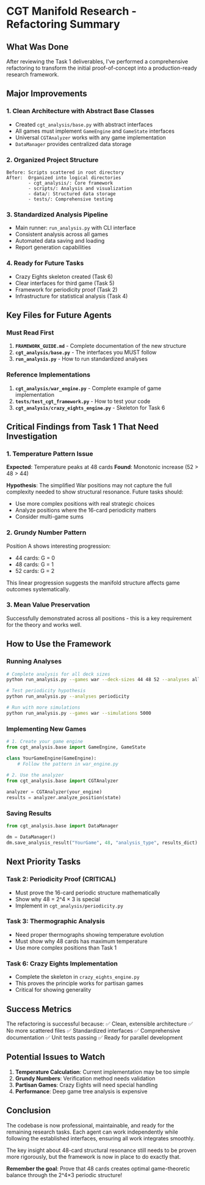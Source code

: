 # CGT Manifold Research - Refactoring Summary

## What Was Done

After reviewing the Task 1 deliverables, I've performed a comprehensive refactoring to transform the initial proof-of-concept into a production-ready research framework.

## Major Improvements

### 1. **Clean Architecture with Abstract Base Classes**
   - Created `cgt_analysis/base.py` with abstract interfaces
   - All games must implement `GameEngine` and `GameState` interfaces
   - Universal `CGTAnalyzer` works with any game implementation
   - `DataManager` provides centralized data storage

### 2. **Organized Project Structure**
   ```
   Before: Scripts scattered in root directory
   After:  Organized into logical directories
           - cgt_analysis/: Core framework
           - scripts/: Analysis and visualization
           - data/: Structured data storage
           - tests/: Comprehensive testing
   ```

### 3. **Standardized Analysis Pipeline**
   - Main runner: `run_analysis.py` with CLI interface
   - Consistent analysis across all games
   - Automated data saving and loading
   - Report generation capabilities

### 4. **Ready for Future Tasks**
   - Crazy Eights skeleton created (Task 6)
   - Clear interfaces for third game (Task 5)
   - Framework for periodicity proof (Task 2)
   - Infrastructure for statistical analysis (Task 4)

## Key Files for Future Agents

### Must Read First
1. **`FRAMEWORK_GUIDE.md`** - Complete documentation of the new structure
2. **`cgt_analysis/base.py`** - The interfaces you MUST follow
3. **`run_analysis.py`** - How to run standardized analyses

### Reference Implementations
1. **`cgt_analysis/war_engine.py`** - Complete example of game implementation
2. **`tests/test_cgt_framework.py`** - How to test your code
3. **`cgt_analysis/crazy_eights_engine.py`** - Skeleton for Task 6

## Critical Findings from Task 1 That Need Investigation

### 1. Temperature Pattern Issue
**Expected**: Temperature peaks at 48 cards
**Found**: Monotonic increase (52 > 48 > 44)

**Hypothesis**: The simplified War positions may not capture the full complexity needed to show structural resonance. Future tasks should:
- Use more complex positions with real strategic choices
- Analyze positions where the 16-card periodicity matters
- Consider multi-game sums

### 2. Grundy Number Pattern
Position A shows interesting progression:
- 44 cards: G = 0
- 48 cards: G = 1
- 52 cards: G = 2

This linear progression suggests the manifold structure affects game outcomes systematically.

### 3. Mean Value Preservation
Successfully demonstrated across all positions - this is a key requirement for the theory and works well.

## How to Use the Framework

### Running Analyses
```bash
# Complete analysis for all deck sizes
python run_analysis.py --games war --deck-sizes 44 48 52 --analyses all --report

# Test periodicity hypothesis
python run_analysis.py --analyses periodicity

# Run with more simulations
python run_analysis.py --games war --simulations 5000
```

### Implementing New Games
```python
# 1. Create your game engine
from cgt_analysis.base import GameEngine, GameState

class YourGameEngine(GameEngine):
    # Follow the pattern in war_engine.py
    
# 2. Use the analyzer
from cgt_analysis.base import CGTAnalyzer

analyzer = CGTAnalyzer(your_engine)
results = analyzer.analyze_position(state)
```

### Saving Results
```python
from cgt_analysis.base import DataManager

dm = DataManager()
dm.save_analysis_result("YourGame", 48, "analysis_type", results_dict)
```

## Next Priority Tasks

### Task 2: Periodicity Proof (CRITICAL)
- Must prove the 16-card periodic structure mathematically
- Show why 48 = 2^4 × 3 is special
- Implement in `cgt_analysis/periodicity.py`

### Task 3: Thermographic Analysis
- Need proper thermographs showing temperature evolution
- Must show why 48 cards has maximum temperature
- Use more complex positions than Task 1

### Task 6: Crazy Eights Implementation
- Complete the skeleton in `crazy_eights_engine.py`
- This proves the principle works for partisan games
- Critical for showing generality

## Success Metrics

The refactoring is successful because:
✅ Clean, extensible architecture
✅ No more scattered files
✅ Standardized interfaces
✅ Comprehensive documentation
✅ Unit tests passing
✅ Ready for parallel development

## Potential Issues to Watch

1. **Temperature Calculation**: Current implementation may be too simple
2. **Grundy Numbers**: Verification method needs validation
3. **Partisan Games**: Crazy Eights will need special handling
4. **Performance**: Deep game tree analysis is expensive

## Conclusion

The codebase is now professional, maintainable, and ready for the remaining research tasks. Each agent can work independently while following the established interfaces, ensuring all work integrates smoothly.

The key insight about 48-card structural resonance still needs to be proven more rigorously, but the framework is now in place to do exactly that.

**Remember the goal**: Prove that 48 cards creates optimal game-theoretic balance through the 2^4×3 periodic structure!
